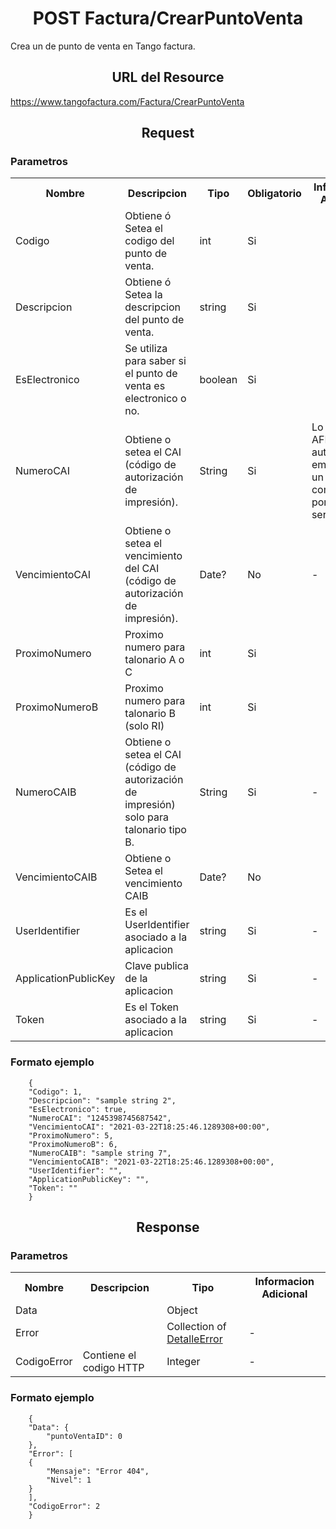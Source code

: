 <h1 align="center">POST Factura/CrearPuntoVenta</h1>

Crea un de punto de venta en Tango factura.

<h2 align="center">URL del Resource</h2>

https://www.tangofactura.com/Factura/CrearPuntoVenta

<h2 align="center">Request</h2>

<h3>Parametros</h3>
<table style="width:100%;">
<tr>
    <th>Nombre</th>
    <th>Descripcion</th>
    <th>Tipo</th>
    <th>Obligatorio</th>
    <th>Informacion Adicional</th>
</tr>
<tr>
    <td>Codigo</td>
    <td>Obtiene ó Setea el codigo del punto de venta.</td>
    <td>int</td>
    <td>Si</td>
    <td></td>
</tr>
<tr>
    <td>Descripcion</td>
    <td>Obtiene ó Setea la descripcion del punto de venta.</td>
    <td>string</td>
    <td>Si</td>
    <td></td>
</tr>
<tr>
    <td>EsElectronico</td>
    <td>Se utiliza para saber si el punto de venta es electronico o no.</td>
    <td>boolean</td>
    <td>Si</td>
    <td></td>
</tr>
<tr>
    <td>NumeroCAI</td>
    <td>Obtiene o setea el CAI (código de autorización de impresión).</td>
    <td>String</td>
    <td>Si</td>
    <td>Lo otorga AFIP al autorizar la emisión de un comprobante por web service.</td>
</tr>
<tr>
    <td>VencimientoCAI</td>
    <td>Obtiene o setea el vencimiento del CAI (código de autorización de impresión).</td>
    <td>Date?</td>
    <td>No</td>
    <td>-</td>
</tr>
<tr>
    <td>ProximoNumero</td>
    <td>Proximo numero para talonario A o C</td>
    <td>int</td>
    <td>Si</td>
    <td></td>
</tr>
<tr>
    <td>ProximoNumeroB</td>
    <td>Proximo numero para talonario B (solo RI)</td>
    <td>int</td>
    <td>Si</td>
    <td></td>
</tr>
<tr>
    <td>NumeroCAIB</td>
    <td>Obtiene o setea el CAI (código de autorización de impresión) solo para talonario tipo B.</td>
    <td>String</td>
    <td>Si</td>
    <td>-</td>
</tr>
<tr>
    <td>VencimientoCAIB</td>
    <td>Obtiene o Setea el vencimiento CAIB</td>
    <td>Date?</td>
    <td>No</td>
    <td></td>
</tr>
<tr>
    <td>UserIdentifier</td>
    <td>Es el UserIdentifier asociado a la aplicacion</td>
    <td>string</td>
    <td>Si</td>
    <td>-</td>
</tr>
<tr>
    <td>ApplicationPublicKey</td>
    <td>Clave publica de la aplicacion</td>
    <td>string</td>
    <td>Si</td>
    <td>-</td>
</tr>
<tr>
    <td>Token</td>
    <td>Es el Token asociado a la aplicacion</td>
    <td>string</td>
    <td>Si</td>
    <td>-</td>
</tr>

</table>

<h3>Formato ejemplo</h3>

```
    {
    "Codigo": 1,
    "Descripcion": "sample string 2",
    "EsElectronico": true,
    "NumeroCAI": "1245398745687542",
    "VencimientoCAI": "2021-03-22T18:25:46.1289308+00:00",
    "ProximoNumero": 5,
    "ProximoNumeroB": 6,
    "NumeroCAIB": "sample string 7",
    "VencimientoCAIB": "2021-03-22T18:25:46.1289308+00:00",
    "UserIdentifier": "",
    "ApplicationPublicKey": "",
    "Token": ""
    }
```

<h2 align="center">Response</h2>
<h3>Parametros</h3>
<table style="width: 100%;">
    <tr>
        <th>Nombre</th>
        <th>Descripcion</th>
        <th>Tipo</th>
        <th>Informacion Adicional</th>
    </tr>
    <tr>
        <td>Data</td>
        <td></td>
        <td>Object</td>
        <td></td>
    </tr>
    <tr>
        <td>Error</td>
        <td></td>
        <td>Collection of <a href="/Guias/Tipos de datos/DetalleError.md">DetalleError</a></td>
        <td>-</td>
    </tr>
    <tr>
        <td>CodigoError</td>
        <td>Contiene el codigo HTTP</td>
        <td>Integer</td>
        <td>-</td>
    </tr>
</table>
<h3>Formato ejemplo</h3>

```
    {
    "Data": {
        "puntoVentaID": 0
    },
    "Error": [
    {
        "Mensaje": "Error 404",
        "Nivel": 1
    }
    ],
    "CodigoError": 2
    }
```